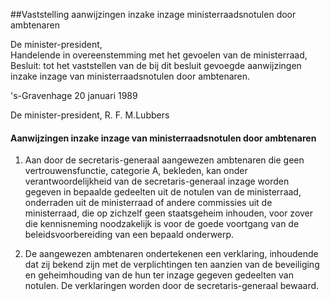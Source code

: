 <meta http-equiv='Content-Type' content='text/html; charset=utf-8' />

##Vaststelling aanwijzingen inzake inzage ministerraadsnotulen door ambtenaren

De minister-president,  
Handelende in overeenstemming met het gevoelen van de ministerraad,
Besluit:     tot het vaststellen van de bij dit besluit gevoegde aanwijzingen inzake inzage van ministerraadsnotulen door ambtenaren.     

's-Gravenhage 
20 januari 1989    

De 
minister-president, 
R. F. M.Lubbers   

#### Aanwijzingen inzake inzage van ministerraadsnotulen door ambtenaren 

1. Aan door de secretaris-generaal aangewezen ambtenaren die geen vertrouwensfunctie, categorie A, bekleden, kan onder verantwoordelijkheid van de secretaris-generaal inzage worden gegeven in bepaalde gedeelten uit de notulen van de ministerraad, onderraden uit de ministerraad of andere commissies uit de ministerraad, die op zichzelf geen staatsgeheim inhouden, voor zover die kennisneming noodzakelijk is voor de goede voortgang van de beleidsvoorbereiding van een bepaald onderwerp.  

2. De aangewezen ambtenaren ondertekenen een verklaring, inhoudende dat zij bekend zijn met de verplichtingen ten aanzien van de beveiliging en geheimhouding van de hun ter inzage gegeven gedeelten van notulen. De verklaringen worden door de secretaris-generaal bewaard.   
